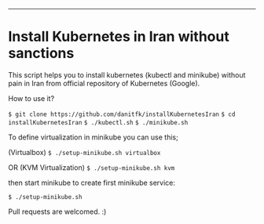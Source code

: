 ------
# Install Kubernetes in Iran without sanctions
This script helps you to install kubernetes (kubectl and minikube) without pain in Iran from official repository of Kubernetes (Google).

How to use it?

`$ git clone https://github.com/danitfk/installKubernetesIran`
`$ cd installKubernetesIran`
`$ ./kubectl.sh`
`$ ./minikube.sh`

To define virtualization in minikube you can use this;

(Virtualbox)
`$ ./setup-minikube.sh virtualbox`

OR
(KVM Virtualization)
`$ ./setup-minikube.sh kvm`

then start minikube to create first minikube service:

`$ ./setup-minikube.sh`

Pull requests are welcomed. :)
 
